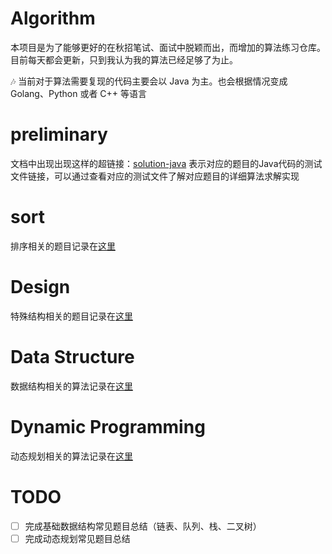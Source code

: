 # Algorithm

本项目是为了能够更好的在秋招笔试、面试中脱颖而出，而增加的算法练习仓库。目前每天都会更新，只到我认为我的算法已经足够了为止。

:notes: 当前对于算法需要复现的代码主要会以 Java 为主。也会根据情况变成Golang、Python 或者 C++ 等语言

# preliminary

文档中出现出现这样的超链接：[solution-java]() 表示对应的题目的Java代码的测试文件链接，可以通过查看对应的测试文件了解对应题目的详细算法求解实现

# sort

排序相关的题目记录在[这里](sort/README.md)

# Design

特殊结构相关的题目记录在[这里]()

# Data Structure

数据结构相关的算法记录在[这里](data-structure/README.md)

# Dynamic Programming

动态规划相关的算法记录在[这里](dynamic-programing/README.md)

# TODO

- [ ] 完成基础数据结构常见题目总结（链表、队列、栈、二叉树）
- [ ] 完成动态规划常见题目总结